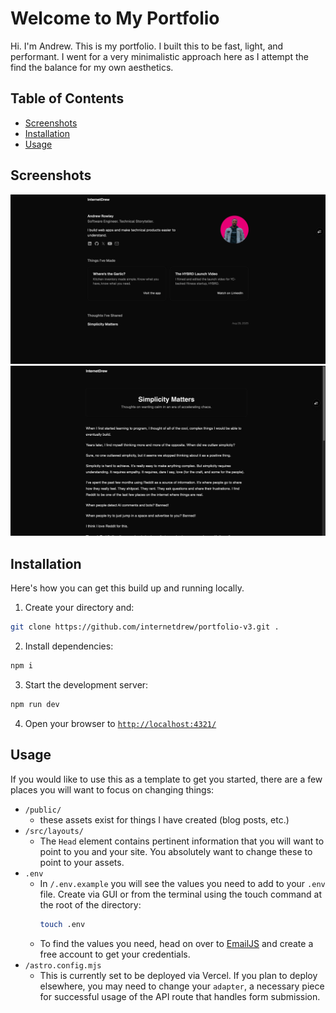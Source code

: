 # Welcome to My Portfolio

Hi. I'm Andrew. This is my portfolio. I built this to be fast, light, and performant. I went for a very minimalistic approach here as I attempt the find the balance for my own aesthetics.

## Table of Contents

- [Screenshots](#screenshots)
- [Installation](#installation)
- [Usage](#usage)

## Screenshots

![Screenshot 1](public/screenshot-0.png)
![Screenshot 2](public/screenshot-1.png)

## Installation

Here's how you can get this build up and running locally.

1. Create your directory and:

```sh
git clone https://github.com/internetdrew/portfolio-v3.git .
```

2. Install dependencies:

```sh
npm i
```

3. Start the development server:

```sh
npm run dev
```

4. Open your browser to [`http://localhost:4321/`](http://localhost:4321/)

## Usage

If you would like to use this as a template to get you started, there are a few places you will want to focus on changing things:

- `/public/`
  - these assets exist for things I have created (blog posts, etc.)
- `/src/layouts/`
  - The `Head` element contains pertinent information that you will want to point to you and your site. You absolutely want to change these to point to your assets.
- `.env`
  - In `/.env.example` you will see the values you need to add to your `.env` file. Create via GUI or from the terminal using the touch command at the root of the directory:
    ```sh
    touch .env
    ```
  - To find the values you need, head on over to [EmailJS](https://www.emailjs.com/) and create a free account to get your credentials.
- `/astro.config.mjs`
  - This is currently set to be deployed via Vercel. If you plan to deploy elsewhere, you may need to change your `adapter`, a necessary piece for successful usage of the API route that handles form submission.
